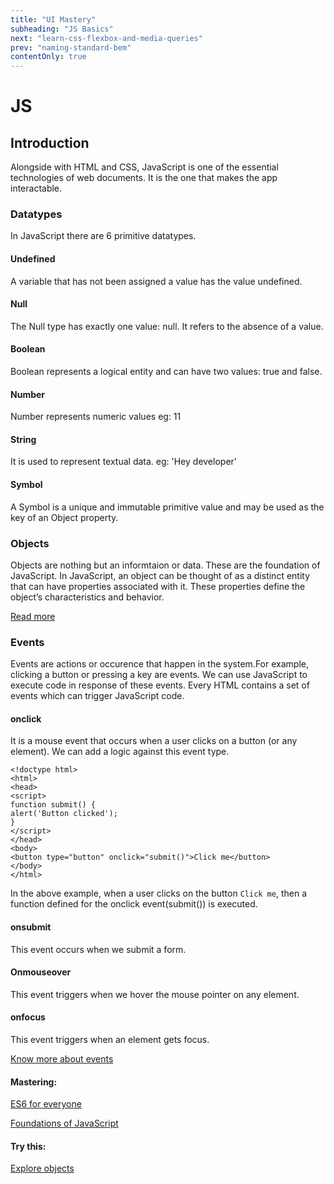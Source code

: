 ```yaml
---
title: "UI Mastery"
subheading: "JS Basics"
next: "learn-css-flexbox-and-media-queries"
prev: "naming-standard-bem"
contentOnly: true
---
```


# JS

## Introduction

Alongside with HTML and CSS, JavaScript is one of the essential technologies of web documents. It is the one that makes the app interactable.

### Datatypes

In JavaScript there are 6 primitive datatypes.

#### Undefined

A variable that has not been assigned a value has the value undefined.

#### Null

The Null type has exactly one value: null. It refers to the absence of a value.

#### Boolean

Boolean represents a logical entity and can have two values: true and false.

#### Number

Number represents numeric values eg: 11

#### String

It is used to represent textual data. eg: 'Hey developer'

#### Symbol

A Symbol is a unique and immutable primitive value and may be used as the key of an Object property.

### Objects

Objects are nothing but an informtaion or data. These are the foundation of JavaScript. In JavaScript, an object can be thought of as a distinct entity that can have properties associated with it. These properties define the object’s characteristics and behavior.

[Read more](https://blog.bitsrc.io/the-chronicles-of-javascript-objects-2d6b9205cd66)

### Events

Events are actions or occurence that happen in the system.For example, clicking a button or pressing a key are events. We can use JavaScript to execute code in response of these events. Every HTML contains a set of events which can trigger JavaScript code.

#### onclick

It is a mouse event that occurs when a user clicks on a button (or any element). We can add a logic against this event type.

```
<!doctype html>
<html>
<head>
<script>
function submit() {
alert('Button clicked');
}
</script>
</head>
<body>
<button type="button" onclick="submit()">Click me</button>
</body>
</html>
```

In the above example, when a user clicks on the button `Click me`, then a function defined for the onclick event(submit()) is executed.

#### onsubmit

This event occurs when we submit a form.

#### Onmouseover

This event triggers when we hover the mouse pointer on any element.

#### onfocus

This event triggers when an element gets focus.

[Know more about events](https://www.tutorialspoint.com/javascript/javascript_events.htm)

#### Mastering:

[ES6 for everyone](https://es6.io/)

[Foundations of JavaScript](https://frontendmasters.com/courses/javascript-foundations/)

#### Try this:

[Explore objects](https://sdras.github.io/object-explorer/)

